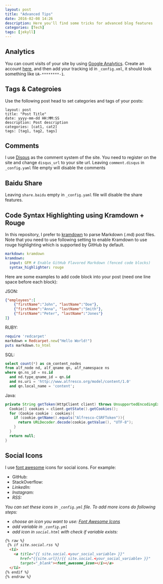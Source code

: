 ```yaml
---
layout: post
title: "Advanced Tips"
date: 2016-02-08 14:26
description: Here you'll find some tricks for advanced blog features
categories: [Tech]
tags: [jekyll]
---
```


## Analytics

You can count visits of your site by using [Google Analytics](http://www.google.com/analytics/).
Create an account [here](https://analytics.google.com), and then add your tracking id in `_config.xml`, it should look something like `UA-********-1`.

## Tags & Categroies

Use the following post head to set categories and tags of your posts:


~~~
layout: post
title: "Post Title"
date: yyyy-mm-dd HH:MM:SS
description: Post description
categories: [cat1, cat2]
tags: [tag1, tag2, tags]
~~~

## Comments

I use [Disqus](http://disqus.com) as the comment system of the site.
You need to register on the site and change `disqus_url` to your site url.
Leaving `comment.disqus` in `_config.yaml` file empty will disable the comments

## Baidu Share

Leaving `share.baidu` empty in `_config.yaml` file will disable the share features.

## Code Syntax Highlighting using Kramdown + Rouge

In this repository, I prefer to [kramdown](http://kramdown.gettalong.org/) to parse Markdown (.md) post files.
Note that you need to use following setting to enable Kramdown to use rouge highlighting which is supported by GitHub by default.

~~~ yaml
markdown: kramdown
kramdown:
  input: GFM # Enable GitHub Flavored Markdown (fenced code blocks)
  syntax_highlighter: rouge
~~~

Here are some examples to add code block into your post (need one line space before each block):

JSON:

~~~ json
{"employees":[
    {"firstName":"John", "lastName":"Doe"},
    {"firstName":"Anna", "lastName":"Smith"},
    {"firstName":"Peter", "lastName":"Jones"}
]}
~~~

RUBY:

~~~ ruby
require 'redcarpet'
markdown = Redcarpet.new("Hello World!")
puts markdown.to_html
~~~

SQL:

~~~ sql
select count(*) as cm_content_nodes
from alf_node nd, alf_qname qn, alf_namespace ns
where qn.ns_id = ns.id
  and nd.type_qname_id = qn.id
  and ns.uri = 'http://www.alfresco.org/model/content/1.0'
  and qn.local_name = 'content';
~~~

Java:

~~~ java
private String getToken(HttpClient client) throws UnsupportedEncodingException{
  Cookie[] cookies = client.getState().getCookies();
  for (Cookie cookie : cookies){
    if (cookie.getName().equals("Alfresco-CSRFToken")){
      return URLDecoder.decode(cookie.getValue(), "UTF-8");
    }
  }
  return null;
}
~~~

## Social Icons

I use [font awesome](http://fontawesome.io/icons/) icons for social icons.
For example:

- GitHub: <i class="fa fa-github"></i>
- StackOverflow: <i class="fa fa-stack-overflow">
- LinkedIn: <i class="fa fa-linkedin"></i>
- Instagram: <i class="fa fa-instagram"></i>
- RSS: <i class="fa fa-rss"></i>

You can set these icons in `_config.yml` file.
To add more icons do following steps:

 - choose an icon you want to use: [Font Awesome Icons](https://fortawesome.github.io/Font-Awesome/icons/)
 - add variable in `_config.yml`
 - add icon in `social.html` with check if variable exists:

~~~ html
{% raw %}
 {% if site.social.rss %}
  <li>
    <a title="{{ site.social.<your_social_variable> }}"
       href="{{site.url}}/{{ site.social.<your_social_variable> }}"
       target="_blank"><font_awesome_icon></i></a>
  </li>
{% endif %}
{% endraw %}
~~~
